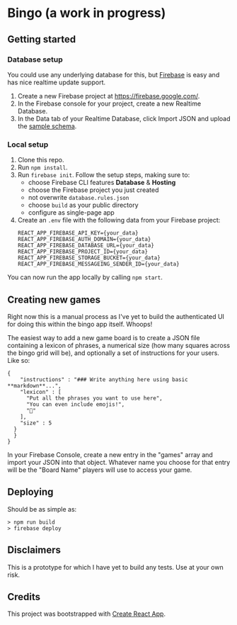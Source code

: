 # Bingo (a work in progress)

## Getting started

### Database setup

You could use any underlying database for this, but [Firebase](https://firebase.google.com/) is easy and has nice realtime update support.

1. Create a new Firebase project at https://firebase.google.com/.
2. In the Firebase console for your project, create a new Realtime Database.
3. In the Data tab of your Realtime Database, click Import JSON and upload the [sample schema](sample_schema.json).

### Local setup

1. Clone this repo.
2. Run `npm install`.
3. Run `firebase init`. Follow the setup steps, making sure to:
    - choose Firebase CLI features **Database** & **Hosting**
    - choose the Firebase project you just created
    - not overwrite `database.rules.json`
    - choose `build` as your public directory
    - configure as single-page app
4. Create an `.env` file with the following data from your Firebase project:
    ```
    REACT_APP_FIREBASE_API_KEY={your_data}
    REACT_APP_FIREBASE_AUTH_DOMAIN={your_data}
    REACT_APP_FIREBASE_DATABASE_URL={your_data}
    REACT_APP_FIREBASE_PROJECT_ID={your_data}
    REACT_APP_FIREBASE_STORAGE_BUCKET={your_data}
    REACT_APP_FIREBASE_MESSAGEING_SENDER_ID={your_data}
    ```

You can now run the app locally by calling `npm start`.


## Creating new games

Right now this is a manual process as I've yet to build the authenticated UI for doing this within the bingo app itself. Whoops!

The easiest way to add a new game board is to create a JSON file containing a lexicon of phrases, a numerical size (how many squares across the bingo grid will be), and optionally a set of instructions for your users. Like so:

```
{
    "instructions" : "### Write anything here using basic **markdown**...",
    "lexicon" : [
      "Put all the phrases you want to use here",
      "You can even include emojis!",
      "🍕"
    ],
    "size" : 5
  }
  }
}

```

In your Firebase Console, create a new entry in the "games" array and import your JSON into that object. Whatever name you choose for that entry will be the "Board Name" players will use to access your game.


## Deploying

Should be as simple as:

```
> npm run build
> firebase deploy
```

## Disclaimers

This is a prototype for which I have yet to build any tests. Use at your own risk.

## Credits

This project was bootstrapped with [Create React App](https://github.com/facebook/create-react-app).